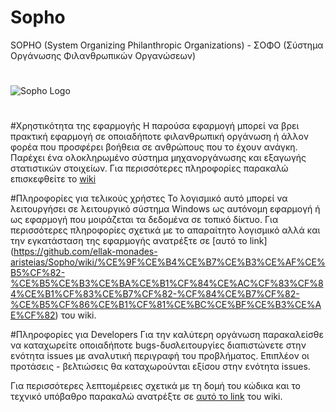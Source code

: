 # Sopho
SOPHO (System Organizing Philanthropic Organizations) - ΣΟΦΟ (Σύστημα Οργάνωσης Φιλανθρωπικών Οργανώσεων) 
#
![Sopho Logo](http://i.imgur.com/Gfd5DyL.png)
#

#Χρηστικότητα της εφαρμογής
Η παρούσα εφαρμογή μπορεί να βρει πρακτική εφαρμογή σε οποιαδήποτε φιλανθρωπική οργάνωση ή άλλον φορέα που προσφέρει βοήθεια σε ανθρώπους που το έχουν ανάγκη. Παρέχει ένα ολοκληρωμένο σύστημα μηχανοργάνωσης και εξαγωγής στατιστικών στοιχείων. Για περισσότερες πληροφορίες παρακαλώ επισκεφθείτε το [wiki](https://github.com/ellak-monades-aristeias/Sopho/wiki/%CE%91%CF%81%CF%87%CE%B9%CE%BA%CE%AE)


#Πληροφορίες για τελικούς χρήστες
Το λογισμικό αυτό μπορεί να λειτουργήσει σε λειτουργικό σύστημα Windows ως αυτόνομη εφαρμογή ή ως εφαρμογή που μοιράζεται τα δεδομένα σε τοπικό δίκτυο.
Για περισσότερες πληροφορίες σχετικά με το απαραίτητο λογισμικό αλλά και την εγκατάσταση της εφαρμογής ανατρέξτε σε [αυτό το link] (https://github.com/ellak-monades-aristeias/Sopho/wiki/%CE%9F%CE%B4%CE%B7%CE%B3%CE%AF%CE%B5%CF%82-%CE%B5%CE%B3%CE%BA%CE%B1%CF%84%CE%AC%CF%83%CF%84%CE%B1%CF%83%CE%B7%CF%82-%CF%84%CE%B7%CF%82-%CE%B5%CF%86%CE%B1%CF%81%CE%BC%CE%BF%CE%B3%CE%AE%CF%82) του wiki.

#Πληροφορίες για Developers
Για την καλύτερη οργάνωση παρακαλείσθε να καταχωρείτε οποιαδήποτε bugs-δυσλειτουργίες διαπιστώνετε στην ενότητα issues με αναλυτική περιγραφή του προβλήματος. Επιπλέον οι προτάσεις - βελτιώσεις θα καταχωρούνται εξίσου στην ενότητα issues.

Για περισσότερες λεπτομέρειες σχετικά με τη δομή του κώδικα και το τεχνικό υπόβαθρο παρακαλώ ανατρέξτε σε [αυτό το link](https://github.com/ellak-monades-aristeias/Sopho/wiki/%CE%9F%CE%B4%CE%B7%CE%B3%CE%AF%CE%B5%CF%82-%CE%B3%CE%B9%CE%B1-Developers) του wiki.
